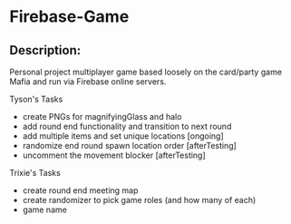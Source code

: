 # Firebase-Game

## Description:

Personal project multiplayer game based loosely on the card/party game Mafia and run via Firebase online servers.

Tyson's Tasks
- create PNGs for magnifyingGlass and halo
- add round end functionality and transition to next round
- add multiple items and set unique locations [ongoing]
- randomize end round spawn location order [afterTesting]
- uncomment the movement blocker [afterTesting]

Trixie's Tasks
- create round end meeting map 
- create randomizer to pick game roles (and how many of each)
- game name
